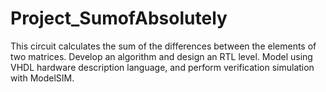 # Project_SumofAbsolutely
This circuit calculates the sum of the differences between the elements of two matrices.
Develop an algorithm and design an RTL level.
Model using VHDL hardware description language, and perform verification simulation with ModelSIM.

